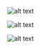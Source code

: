 ![alt text](https://github.com/RetrocompSi/ZX-Spectrum/blob/master/Projects/Basic/Mi%C5%A1ek%20Mervin/Doc/Mirko_032.jpg)

![alt text](https://github.com/RetrocompSi/ZX-Spectrum/blob/master/Projects/Basic/Mi%C5%A1ek%20Mervin/Doc/Mirko_033.jpg)

![alt text](https://github.com/RetrocompSi/ZX-Spectrum/blob/master/Projects/Basic/Mi%C5%A1ek%20Mervin/Doc/Mirko_032.jpg)
